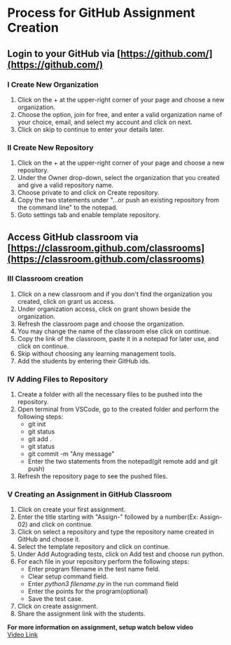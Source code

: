 # Process for GitHub Assignment Creation

## Login to your GitHub via [https://github.com/](https://github.com/)

### I Create New Organization
1. Click on the + at the upper-right corner of your page and choose a new organization.
2. Choose the option, join for free, and enter a valid organization name of your choice, email, and select my account and click on next.
3. Click on skip to continue to enter your details later.

### II Create New Repository
1. Click on the + at the upper-right corner of your page and choose a new repository.
2. Under the Owner drop-down, select the organization that you created and give a valid repository name.
3. Choose private to and click on Create repository.
4. Copy the two statements under "…or push an existing repository from the command line" to the notepad.
5. Goto settings tab and enable template repository.

## Access GitHub classroom via [https://classroom.github.com/classrooms](https://classroom.github.com/classrooms)

### III Classroom creation

1. Click on a new classroom and if you don't find the organization you created, click on grant us access.
2. Under organization access, click on grant shown beside the organization.
3. Refresh the classroom page and choose the organization.
4. You may change the name of the classroom else click on continue.
5. Copy the link of the classroom, paste it in a notepad for later use, and click on continue.
6. Skip without choosing any learning management tools.
7. Add the students by entering their GitHub ids.

### IV Adding Files to Repository
1. Create a folder with all the necessary files to be pushed into the repository.
2. Open terminal from VSCode, go to the created folder and perform the following steps:
	+ git init
	+ git status
	+ git add .
	+ git status
	+ git commit -m "Any message"
	+ Enter the two statements from the notepad(git remote add and git push)
3. Refresh the repository page to see the pushed files.

### V Creating an Assignment in GitHub Classroom
1. Click on create your first assignment.
2. Enter the title starting with "Assign-" followed by a number(Ex: Assign-02) and click on continue.
3.  Click on select a repository and type the repository name created in GitHub and choose it.
4. Select the template repository and click on continue.
5. Under Add Autograding tests, click on Add test and choose run python.
6. For each file in your repository perform the following steps:
	+ Enter program filename in the test name field.
	+ Clear setup command field.
	+ Enter *python3 filename.py* in the run command field
	+ Enter the points for the program(optional)
	+ Save the test case.
7. Click on create assignment.
8. Share the assignment link with the students.

**For more information on assignment, setup watch below video**  
[Video Link](https://youtu.be/rTsfBAV7sOo)


